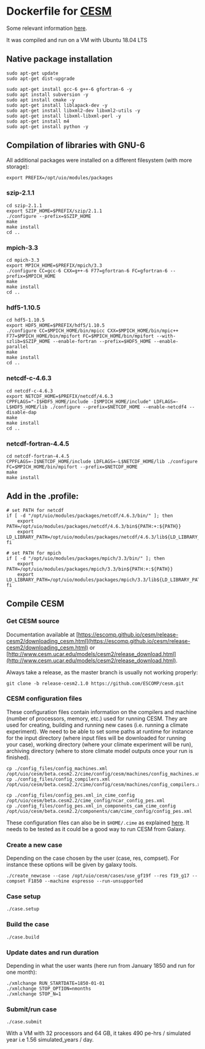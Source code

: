 # Dockerfile for [CESM](http://cesm.ucar.edu)

Some relevant information [here](http://www.cesm.ucar.edu/models/cesm1.3/linux_cluster/).

It was compiled and run on a VM with Ubuntu 18.04 LTS

## Native package installation

~~~`bash`
sudo apt-get update
sudo apt-get dist-upgrade

sudo apt-get install gcc-6 g++-6 gfortran-6 -y
sudo apt install subversion -y
sudo apt install cmake -y
sudo apt-get install liblapack-dev -y
sudo apt-get install libxml2-dev libxml2-utils -y
sudo apt-get install libxml-libxml-perl -y
sudo apt-get install m4
sudo apt-get install python -y
~~~

## Compilation of libraries with GNU-6

All additional packages were installed on a different filesystem (with more storage):

~~~`bash`
export PREFIX=/opt/uio/modules/packages
~~~

### szip-2.1.1

~~~`bash`
cd szip-2.1.1
export SZIP_HOME=$PREFIX/szip/2.1.1
./configure --prefix=$SZIP_HOME
make
make install
cd ..
~~~

### mpich-3.3

~~~`bash`
cd mpich-3.3
export MPICH_HOME=$PREFIX/mpich/3.3
./configure CC=gcc-6 CXX=g++-6 F77=gfortran-6 FC=gfortran-6 --prefix=$MPICH_HOME
make
make install
cd ..
~~~

### hdf5-1.10.5

~~~`bash`
cd hdf5-1.10.5
export HDF5_HOME=$PREFIX/hdf5/1.10.5
./configure CC=$MPICH_HOME/bin/mpicc CXX=$MPICH_HOME/bin/mpic++ F77=$MPICH_HOME/bin/mpifort FC=$MPICH_HOME/bin/mpifort --with-szlib=$SZIP_HOME --enable-fortran --prefix=$HDF5_HOME --enable-parallel
make
make install
cd ..
~~~

### netcdf-c-4.6.3

~~~`bash`
cd netcdf-c-4.6.3
export NETCDF_HOME=$PREFIX/netcdf/4.6.3
CPPFLAGS="-I$HDF5_HOME/include -I$MPICH_HOME/include" LDFLAGS=-L$HDF5_HOME/lib ./configure --prefix=$NETCDF_HOME --enable-netcdf4 --disable-dap
make
make install
cd ..
~~~

### netcdf-fortran-4.4.5

~~~`bash`
cd netcdf-fortran-4.4.5
CPPFLAGS=-I$NETCDF_HOME/include LDFLAGS=-L$NETCDF_HOME/lib ./configure FC=$MPICH_HOME/bin/mpifort --prefix=$NETCDF_HOME
make
make install
~~~

## Add in the .profile:

~~~`bash`
# set PATH for netcdf
if [ -d "/opt/uio/modules/packages/netcdf/4.6.3/bin/" ]; then
    export PATH=/opt/uio/modules/packages/netcdf/4.6.3/bin${PATH:+:${PATH}}
    export LD_LIBRARY_PATH=/opt/uio/modules/packages/netcdf/4.6.3/lib${LD_LIBRARY_PATH:+:${LD_LIBRARY_PATH}}
fi

# set PATH for mpich
if [ -d "/opt/uio/modules/packages/mpich/3.3/bin/" ]; then
    export PATH=/opt/uio/modules/packages/mpich/3.3/bin${PATH:+:${PATH}}
    export LD_LIBRARY_PATH=/opt/uio/modules/packages/mpich/3.3/lib${LD_LIBRARY_PATH:+:${LD_LIBRARY_PATH}}
fi
~~~

## Compile CESM

### Get CESM source

Documentation available at [https://escomp.github.io/cesm/release-cesm2/downloading_cesm.html](https://escomp.github.io/cesm/release-cesm2/downloading_cesm.html) or [http://www.cesm.ucar.edu/models/cesm2/release_download.html](http://www.cesm.ucar.edu/models/cesm2/release_download.html).

Always take a release, as the master branch is usually not working properly:

~~~`bash`
git clone -b release-cesm2.1.0 https://github.com/ESCOMP/cesm.git
~~~


### CESM configuration files

These configuration files contain information on the compilers and machine (number of processors, memory, etc.) used for running CESM. 
They are used for creating, building and running new cases (i.e. running a climate experiment). We need to be able to set some paths at runtime for instance for the input directory (where input files will be downloaded for running your case), working directory (where your climate experiment will be run), archiving directory (where to store climate model outputs once your run is finished).

~~~`bash`
cp ./config_files/config_machines.xml /opt/uio/cesm/beta.cesm2.2/cime/config/cesm/machines/config_machines.xml
cp ./config_files/config_compilers.xml /opt/uio/cesm/beta.cesm2.2/cime/config/cesm/machines/config_compilers.xml

cp ./config_files/config_pes.xml_in_cime_config /opt/uio/cesm/beta.cesm2.2/cime_config/ncar_config_pes.xml
cp ./config_files/config_pes.xml_in_components_cam_cime_config /opt/uio/cesm/beta.cesm2.2/components/cam/cime_config/config_pes.xml
~~~

These configuration files can also be in `$HOME/.cime` as explained [here](http://www.cesm.ucar.edu/events/tutorials/2017/porting-edwards.pdf). It needs to be tested as it could be a good way to run CESM from Galaxy.

### Create a new case 


Depending on the case chosen by the user (case, res, compset). For instance these options will be given by galaxy tools.

~~~`bash`
./create_newcase --case /opt/uio/cesm/cases/use_gf19f --res f19_g17 --compset F1850 --machine espresso --run-unsupported
~~~

### Case setup

~~~`bash`
./case.setup
~~~

### Build the case

~~~`bash`
./case.build
~~~

### Update dates and run duration

Depending in what the user wants (here run from January 1850 and run for one month):

~~~`bash`
./xmlchange RUN_STARTDATE=1850-01-01
./xmlchange STOP_OPTION=nmonths
./xmlchange STOP_N=1
~~~

### Submit/run case

~~~`bash`
./case.submit
~~~

With a VM with 32 processors and 64 GB, it takes 490 pe-hrs / simulated year i.e 1.56 simulated_years / day.

